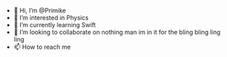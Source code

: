 - 👋 Hi, I’m @Primike
- 👀 I’m interested in Physics
- 🌱 I’m currently learning Swift
- 💞️ I’m looking to collaborate on nothing man im in it for the bling bling ling ling
- 📫 How to reach me

<!---
Primike/Primike is a ✨ special ✨ repository because its `README.md` (this file) appears on your GitHub profile.
You can click the Preview link to take a look at your changes.
--->
